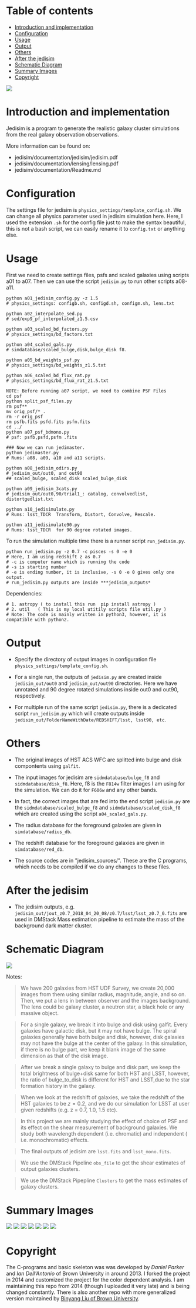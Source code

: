 Table of contents
==================
- [Introduction and implementation](#introduction-and-implementation)
- [Configuration](#configuration)
- [Usage](#usage)
- [Output](#output)
- [Others](#others)
- [After the jedisim](#after-the-jedisim)
- [Schematic Diagram](#schematic-diagram)
- [Summary Images](#summary-images)
- [Copyright](#copyright)

![](ohio.png) 

# Introduction and implementation
Jedisim is a program to generate the realistic galaxy cluster simulations from the real
galaxy observation observations.

More information can be found on:
 - jedisim/documentation/jedisim/jedisim.pdf
 - jedisim/documentation/lensing/lensing.pdf
 - jedisim/documentation/Readme.md
    
# Configuration
The settings file for jedisim is `physics_settings/template_config.sh`.
We can change all physics parameter used in jedisim simulation here.
Here, I used the extension `.sh` for the config file just to make the syntax beautiful, this is 
not a bash script, we can easily rename it to `config.txt` or anything else.

# Usage
First we need to create settings files, psfs and scaled galaxies using scripts a01 to a07.
Then we can use the script `jedisim.py` to run other scripts a08-a11.
```
python a01_jedisim_config.py -z 1.5  
# physics_settings: configb.sh, configd.sh, configm.sh, lens.txt

python a02_interpolate_sed.py
# sed/exp9_pf_interpolated_z1.5.csv

python a03_scaled_bd_factors.py
# physics_settings/bd_factors.txt

python a04_scaled_gals.py
# simdatabase/scaled_bulge,disk,bulge_disk f8.

python a05_bd_weights_psf.py
# physics_settings/bd_weights_z1.5.txt

python a06_scaled_bd_flux_rat.py
# physics_settings/bd_flux_rat_z1.5.txt

NOTE: Before running a07 script, we need to combine PSF Files
cd psf 
python split_psf_files.py
rm psf**
mv orig_psf/* .
rm -r orig_psf
rm psfb.fits psfd.fits psfm.fits
cd ../
python a07_psf_bdmono.py 
# psf: psfb,psfd,psfm .fits

### Now we can run jedimaster.
python jedimaster.py
# Runs: a08, a09, a10 and a11 scripts.

python a08_jedisim_odirs.py
# jedisim_out/out0, and out90
## scaled_bulge, scaled_disk scaled_bulge_disk

python a09_jedisim_3cats.py
# jedisim_out/out0,90/trial1_: catalog, convolvedlist, distortgedlist.txt

python a10_jedisimulate.py
# Runs: lsst_TDCR  Transform, Distort, Convolve, Rescale.

python a11_jedisimulate90.py
# Runs: lsst_TDCR  for 90 degree rotated images.
```

To run the simulation multiple time there is a runner script `run_jedisim.py`.
```
python run_jedisim.py -z 0.7 -c pisces -s 0 -e 0
# Here, I am using redshift z as 0.7
# -c is computer name which is running the code
# -s is starting number
# -e is ending number, it is inclusive, -s 0 -e 0 gives only one output.
# run_jedisim.py outputs are inside ***jedisim_outputs*
```

Dependencies:
```
# 1. astropy ( to install this run  pip install astropy )
# 2. util   ( This is my local utitily scripts file util.py )
# Note: The code is mainly written in python3, however, it is compatible with python2.
```

# Output

* Specify the directory of output images in configuration file `physics_settings/template_config.sh`.

* For a single run, the outputs of `jedisim.py` are created inside `jedisim_out/out0` 
  and `jedisim_out/out90` directories. Here we have unrotated and 90 degree rotated simulations
  inside out0 and out90, respectively.

* For multiple run of the same script `jedisim.py`,  there is a dedicated script `run_jedisim.py`
  which will create outputs inside `jedisim_out/FolderNameWithDate/REDSHIFT/lsst, lsst90, etc`.


# Others

* The original images of HST ACS WFC are splitted into bulge and disk compontents using `galfit`.

* The input images for jedisim are `sidmdatabase/bulge_f8` and `sidmdatabase/disk_f8`.
  Here, f8 is the `F814w` filter images I am using for the simulation. We can do it for `F606w`
  and any other bands.
  
* In fact, the correct images that are fed into the end script `jedisim.py` are the 
  `sidmdatabase/scaled_bulge_f8` and `sidmdatabase/scaled_disk_f8` which are created using the 
  script `a04_scaled_gals.py`.

* The radius database for the foreground galaxies are given in `simdatabase/radius_db`.

* The redshift database for the foreground galaxies are given in `simdatabase/red_db`.

* The source codes are in "jedisim_sources/". These are the C programs, 
  which needs to be compiled if we do any changes to these files.

# After the jedisim

* The jedisim outputs, e.g. `jedisim_out/jout_z0.7_2018_04_20_08/z0.7/lsst/lsst_z0.7_0.fits`
  are used in DMStack Mass estimation pipeline to estimate the mass of the 
  background dark matter cluster.
  
# Schematic Diagram
![](images/Jedisim_Diagram.png)

Notes:
> We have 200 galaxies from HST UDF Survey, we create 20,000 images from them using similar radius, magnitude, angle, and so on. Then, we put a lens in between observer and the images background. The lens could be galaxy cluster,  a neutron star, a black hole or any massive object.

> For a single galaxy, we break it into bulge and disk using galfit. Every galaxies have galactic disk, but it may not have bulge. The spiral galaxies generally have both bulge and disk, however, disk galaxies may not have the bulge at the center of the galaxy. In this simulation, if there is no bulge part, we keep it blank image of the same dimension as that of the disk image.

> After we break a single galaxy to bulge and disk part, we keep the total brightness of bulge+disk same for both HST and LSST, however, the ratio of bulge_to_disk is different for HST and LSST,due to the star formation history in the galaxy.

> When we look at the redshift of galaxies, we take the redshift of the HST galaxies to be $z = 0.2$, and we do our simulation for LSST at user given redshifts (e.g. z = 0.7, 1.0, 1.5 etc).

> In this project we are mainly studying the effect of choice of PSF and its effect on the shear measurement of background galaxies. We study both wavelength dependent (i.e. chromatic) and independent ( i.e. monochromatic) effects.

> The final outputs of jedisim are `lsst.fits` and `lsst_mono.fits`.

> We use the DMStack Pipeline `obs_file` to get the shear estimates of output galaxies clusters.

> We use the DMStack Pipepline `Clusters` to get the mass estimates of galaxy clusters.

# Summary Images
![](images/galaxy_fitting.png)
![](images/rescaling_bulge_disk.png)
![](images/psf_from_phosim.png)
![](images/jeditransform.png)
![](images/transform_and_distort.png)
![](images/hst_convolve.png)
![](images/chro_mono.png)

# Copyright
The C-programs and basic skeleton was  was developed by *Daniel Parker*  and *Ian Dell'Antonio* 
of Brown University in around 2013. I forked the project in 2014 and customized the project for the color dependent analysis. I am maintaining this repo from 2014 (though I uploaded it very late) and is being changed constantly.
There is also another repo with more generalized version maintained by [Binyang Liu of Brown University](https://github.com/rbliu/jedisim).<br>
